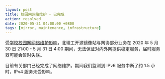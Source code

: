 ```yaml
---
layout: post
title: 校园网网络维护 - 已完成
action: resolved
date: 2020-05-31 04:00:00 +0800
tags: [mirror, maintenance, infrastructure]
---
```


受[学校校园网网络维护影响](http://nsc.bit.edu.cn/wltg1/185792.htm)，北理工开源镜像站与网协部分业务在 2020 年 5 月 30 日 21:00 - 5 月 31 日 4:00 期间，无法保证对内外网提供稳定服务，届时服务器可能会暂时失联。

目前有关部门已经完成了网络维护。期间我们监测到 IPv6 服务中断了约 1.5 小时，IPv4 服务未受影响。

